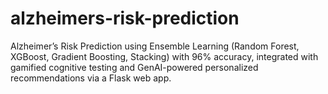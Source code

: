 # alzheimers-risk-prediction
Alzheimer’s Risk Prediction using Ensemble Learning (Random Forest, XGBoost, Gradient Boosting, Stacking) with 96% accuracy, integrated with gamified cognitive testing and GenAI-powered personalized recommendations via a Flask web app.
